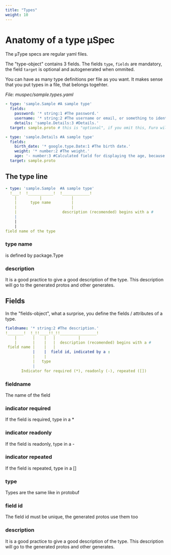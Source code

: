 ```yaml
---
title: "Types"
weight: 10
---
```


# Anatomy of a type µSpec
The µType specs are regular yaml files.

The "type-object" contains 3 fields. The fields `type`, `fields` are mandatory, the field `target` is optional and autogenerated when ommited.

You can have as many type definitions per file as you want. It makes sense that you put types in a file, that belongs togehter. 



*File: muspec/sample.types.yaml*
```yaml
- type: 'sample.Sample #A sample type'
  fields:
    password: '* string:1 #The password.'
    username: '* string:2 #The username or email, or something to identify.'
    details: 'sample.Details:3 #Details.'
  target: sample.proto # this is "optional", if you omit this, Furo will use the package name (auth)

- type: 'sample.Details #A sample type'
  fields:
    birth_date: '* google.type.Date:1 #The birth date.'
    weight: '* number:2 #The weight.'    
    age: '- number:3 #Calculated field for displaying the age, because the calculations are very hard.'
  target: sample.proto 

```

## The type line

```yaml
- type: 'sample.Sample  #A sample type'
  !___!  !___________!  !____________!
    |          |             |
    |      type name         |
    |                        |
    |                    description (recomended) begins with a #
    |                  
    | 
    | 
field name of the type


```
### type name
is defined by package.Type


### description
It is a good practice to give a good description of the type. This description will go to the generated protos and other generates.

## Fields

In the "fields-object", what a surprise, you define the fields / attributes of a type.

```yaml
fieldname: '* string:2 #The description.'
!_______!  !_!!____!!_!!________________!
    |       |    |   |          |  
    |       |    |   |  description (recomended) begins with a #
 field name |    |   |   
            |    |  field id, indicated by a :   
            |    |  
            |   type  
            |     
       Indicator for required (*), readonly (-), repeated ([])

```

### fieldname
The name of the field

### indicator required
If the field is required, type in a *

### indicator readonly
If the field is readonly, type in a -

### indicator repeated
If the field is repeated, type in a []

### type
Types are the same like in protobuf

### field id
The field id must be unique, the generated protos use them too

### description
It is a good practice to give a good description of the type. This description will go to the generated protos and other generates.

